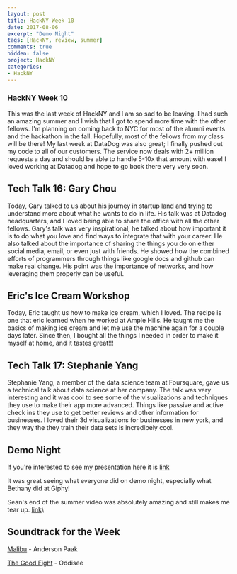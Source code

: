 ```yaml
---
layout: post
title: HackNY Week 10
date: 2017-08-06
excerpt: "Demo Night"
tags: [HackNY, review, summer]
comments: true
hidden: false
project: HackNY
categories:
- HackNY
---
```


### HackNY Week 10

This was the last week of HackNY and I am so sad to be leaving. I had such an amazing summer and I wish that I got to spend more time with the other fellows. I'm planning on coming back to NYC for most of the alumni events and the hackathon in the fall. Hopefully, most of the fellows from my class will be there! My last week at DataDog was also great; I finally pushed out my code to all of our customers. The service now deals with 2+ million requests a day and should be able to handle 5-10x that amount with ease! I loved working at Datadog and hope to go back there very very soon.


## Tech Talk 16: Gary Chou

Today, Gary talked to us about his journey in startup land and trying to understand more about what he wants to do in life. His talk was at Datadog headquarters, and I loved being able to share the office with all the other fellows. Gary's talk was very inspirational; he talked about how important it is to do what you love and find ways to integrate that with your career. He also talked about the importance of sharing the things you do on either social media, email, or even just with friends. He showed how the combined efforts of programmers through things like google docs and github can make real change. His point was the importance of networks, and how leveraging them properly can be useful. 

## Eric's Ice Cream Workshop

Today, Eric taught us how to make ice cream, which I loved. The recipe is one that eric learned when he worked at Ample Hills. He taught me the basics of making ice cream and let me use the machine again for a couple days later. Since then, I bought all the things I needed in order to make it myself at home, and it tastes great!!!

## Tech Talk 17: Stephanie Yang

Stephanie Yang, a member of the data science team at Foursquare, gave us a technical talk about data science at her company. The talk was very interesting and it was cool to see some of the visualizations and techniques they use to make their app more advanced. Things like passive and active check ins they use to get better reviews and other information for businesses. I loved their 3d visualizations for businesses in new york, and they way the they train their data sets is incredibely cool.

## Demo Night

If you're interested to see my presentation here it is [link](https://docs.google.com/presentation/d/1IlipWwlQBU2CigQx2c2ZVGeB4g4QqRYZqy-0JBIPcfw/edit?usp=sharing)

It was great seeing what everyone did on demo night, especially what Bethany did at Giphy!

Sean's end of the summer video was absolutely amazing and still makes me tear up. [link](https://www.youtube.com/watch?v=ZavB1VRlFVU)\

## Soundtrack for the Week

[Malibu](https://www.youtube.com/watch?v=IROfKBoVtTg) - Anderson Paak

[The Good Fight](https://www.youtube.com/watch?v=bua9m9VtHt0) - Oddisee





